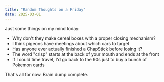```yaml
---
title: "Random Thoughts on a Friday"
date: 2025-03-01
---
```


Just some things on my mind today:

- Why don't they make cereal boxes with a proper closing mechanism?
- I think pigeons have meetings about which cars to target
- Has anyone ever actually finished a ChapStick before losing it?
- The word "crisp" starts at the back of your mouth and ends at the front
- If I could time travel, I'd go back to the 90s just to buy a bunch of Pokemon cards

That's all for now. Brain dump complete.
